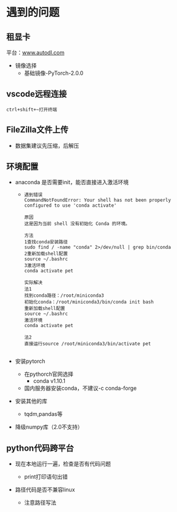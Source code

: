 # 遇到的问题

## 租显卡

平台：www.autodl.com

* 镜像选择
  * 基础镜像-PyTorch-2.0.0

## vscode远程连接

```
ctrl+shift+~打开终端
```

## FileZilla文件上传

* 数据集建议先压缩，后解压

## 环境配置

* anaconda 是否需要init，能否直接进入激活环境

  * ```
    遇到错误
    CommandNotFoundError: Your shell has not been properly configured to use 'conda activate'
    
    原因
    这是因为当前 shell 没有初始化 Conda 的环境。
    
    方法
    1查找conda安装路径
    sudo find / -name "conda" 2>/dev/null | grep bin/conda
    2重新加载shell配置
    source ~/.bashrc
    3激活环境
    conda activate pet
    
    实际解决
    法1
    找到conda路径：/root/miniconda3
    初始化conda：/root/miniconda3/bin/conda init bash
    重新加载shell配置
    source ~/.bashrc
    激活环境
    conda activate pet
    
    法2
    直接运行source /root/miniconda3/bin/activate pet
    
    
    ```

    

* 安装pytorch
  * 在pythorch官网选择
    * conda v1.10.1
  * 国内服务器安装conda，不建议-c conda-forge
* 安装其他的库
  * tqdm,pandas等
* 降级numpy库（2.0不支持）

## python代码跨平台

* 现在本地运行一遍，检查是否有代码问题

  * print打印语句出错

* 路径代码是否不兼容linux

  * 注意路径写法

  


